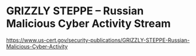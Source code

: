 # GRIZZLY STEPPE – Russian Malicious Cyber Activity Stream
https://www.us-cert.gov/security-publications/GRIZZLY-STEPPE-Russian-Malicious-Cyber-Activity
